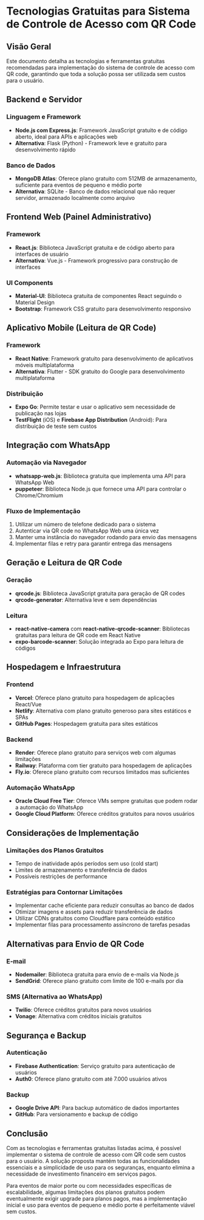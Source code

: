 # Tecnologias Gratuitas para Sistema de Controle de Acesso com QR Code

## Visão Geral

Este documento detalha as tecnologias e ferramentas gratuitas recomendadas para implementação do sistema de controle de acesso com QR code, garantindo que toda a solução possa ser utilizada sem custos para o usuário.

## Backend e Servidor

### Linguagem e Framework
- **Node.js com Express.js**: Framework JavaScript gratuito e de código aberto, ideal para APIs e aplicações web
- **Alternativa**: Flask (Python) - Framework leve e gratuito para desenvolvimento rápido

### Banco de Dados
- **MongoDB Atlas**: Oferece plano gratuito com 512MB de armazenamento, suficiente para eventos de pequeno e médio porte
- **Alternativa**: SQLite - Banco de dados relacional que não requer servidor, armazenado localmente como arquivo

## Frontend Web (Painel Administrativo)

### Framework
- **React.js**: Biblioteca JavaScript gratuita e de código aberto para interfaces de usuário
- **Alternativa**: Vue.js - Framework progressivo para construção de interfaces

### UI Components
- **Material-UI**: Biblioteca gratuita de componentes React seguindo o Material Design
- **Bootstrap**: Framework CSS gratuito para desenvolvimento responsivo

## Aplicativo Mobile (Leitura de QR Code)

### Framework
- **React Native**: Framework gratuito para desenvolvimento de aplicativos móveis multiplataforma
- **Alternativa**: Flutter - SDK gratuito do Google para desenvolvimento multiplataforma

### Distribuição
- **Expo Go**: Permite testar e usar o aplicativo sem necessidade de publicação nas lojas
- **TestFlight** (iOS) e **Firebase App Distribution** (Android): Para distribuição de teste sem custos

## Integração com WhatsApp

### Automação via Navegador
- **whatsapp-web.js**: Biblioteca gratuita que implementa uma API para WhatsApp Web
- **puppeteer**: Biblioteca Node.js que fornece uma API para controlar o Chrome/Chromium

### Fluxo de Implementação
1. Utilizar um número de telefone dedicado para o sistema
2. Autenticar via QR code no WhatsApp Web uma única vez
3. Manter uma instância do navegador rodando para envio das mensagens
4. Implementar filas e retry para garantir entrega das mensagens

## Geração e Leitura de QR Code

### Geração
- **qrcode.js**: Biblioteca JavaScript gratuita para geração de QR codes
- **qrcode-generator**: Alternativa leve e sem dependências

### Leitura
- **react-native-camera** com **react-native-qrcode-scanner**: Bibliotecas gratuitas para leitura de QR code em React Native
- **expo-barcode-scanner**: Solução integrada ao Expo para leitura de códigos

## Hospedagem e Infraestrutura

### Frontend
- **Vercel**: Oferece plano gratuito para hospedagem de aplicações React/Vue
- **Netlify**: Alternativa com plano gratuito generoso para sites estáticos e SPAs
- **GitHub Pages**: Hospedagem gratuita para sites estáticos

### Backend
- **Render**: Oferece plano gratuito para serviços web com algumas limitações
- **Railway**: Plataforma com tier gratuito para hospedagem de aplicações
- **Fly.io**: Oferece plano gratuito com recursos limitados mas suficientes

### Automação WhatsApp
- **Oracle Cloud Free Tier**: Oferece VMs sempre gratuitas que podem rodar a automação do WhatsApp
- **Google Cloud Platform**: Oferece créditos gratuitos para novos usuários

## Considerações de Implementação

### Limitações dos Planos Gratuitos
- Tempo de inatividade após períodos sem uso (cold start)
- Limites de armazenamento e transferência de dados
- Possíveis restrições de performance

### Estratégias para Contornar Limitações
- Implementar cache eficiente para reduzir consultas ao banco de dados
- Otimizar imagens e assets para reduzir transferência de dados
- Utilizar CDNs gratuitos como Cloudflare para conteúdo estático
- Implementar filas para processamento assíncrono de tarefas pesadas

## Alternativas para Envio de QR Code

### E-mail
- **Nodemailer**: Biblioteca gratuita para envio de e-mails via Node.js
- **SendGrid**: Oferece plano gratuito com limite de 100 e-mails por dia

### SMS (Alternativa ao WhatsApp)
- **Twilio**: Oferece créditos gratuitos para novos usuários
- **Vonage**: Alternativa com créditos iniciais gratuitos

## Segurança e Backup

### Autenticação
- **Firebase Authentication**: Serviço gratuito para autenticação de usuários
- **Auth0**: Oferece plano gratuito com até 7.000 usuários ativos

### Backup
- **Google Drive API**: Para backup automático de dados importantes
- **GitHub**: Para versionamento e backup de código

## Conclusão

Com as tecnologias e ferramentas gratuitas listadas acima, é possível implementar o sistema de controle de acesso com QR code sem custos para o usuário. A solução proposta mantém todas as funcionalidades essenciais e a simplicidade de uso para os seguranças, enquanto elimina a necessidade de investimento financeiro em serviços pagos.

Para eventos de maior porte ou com necessidades específicas de escalabilidade, algumas limitações dos planos gratuitos podem eventualmente exigir upgrade para planos pagos, mas a implementação inicial e uso para eventos de pequeno e médio porte é perfeitamente viável sem custos.
